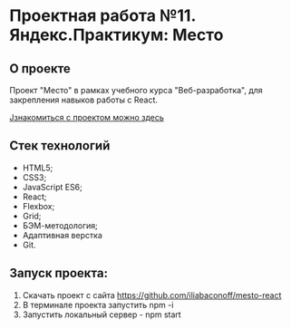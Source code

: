 # Проектная работа №11. Яндекс.Практикум: Место
## О проекте
Проект "Место" в рамках учебного курса "Веб-разработка", для закрепления навыков работы с React.

[Jзнакомиться с проектом можно здесь](https://iliabaconoff.github.io/mesto-react/)

## Стек технологий
* HTML5;
* CSS3;
* JavaScript ES6;
* React;
* Flexbox;
* Grid;
* БЭМ-методология;
* Адаптивная верстка
* Git.

## Запуск проекта:
1. Скачать проект с сайта https://github.com/iliabaconoff/mesto-react
2. В терминале проекта запустить npm -i
3. Запустить локальный сервер - npm start